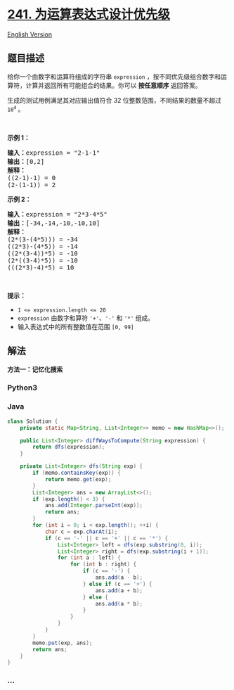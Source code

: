 # [241. 为运算表达式设计优先级](https://leetcode.cn/problems/different-ways-to-add-parentheses)

[English Version](/solution/0200-0299/0241.Different%20Ways%20to%20Add%20Parentheses/README_EN.md)

## 题目描述

<!-- 这里写题目描述 -->

<p>给你一个由数字和运算符组成的字符串&nbsp;<code>expression</code> ，按不同优先级组合数字和运算符，计算并返回所有可能组合的结果。你可以 <strong>按任意顺序</strong> 返回答案。</p>

<p>生成的测试用例满足其对应输出值符合 32 位整数范围，不同结果的数量不超过 <code>10<sup>4</sup></code> 。</p>

<p>&nbsp;</p>

<p><strong>示例 1：</strong></p>

<pre>
<strong>输入：</strong>expression = "2-1-1"
<strong>输出：</strong>[0,2]
<strong>解释：</strong>
((2-1)-1) = 0 
(2-(1-1)) = 2
</pre>

<p><strong>示例 2：</strong></p>

<pre>
<strong>输入：</strong>expression = "2*3-4*5"
<strong>输出：</strong>[-34,-14,-10,-10,10]
<strong>解释：</strong>
(2*(3-(4*5))) = -34 
((2*3)-(4*5)) = -14 
((2*(3-4))*5) = -10 
(2*((3-4)*5)) = -10 
(((2*3)-4)*5) = 10
</pre>

<p>&nbsp;</p>

<p><strong>提示：</strong></p>

<ul>
	<li><code>1 &lt;= expression.length &lt;= 20</code></li>
	<li><code>expression</code> 由数字和算符 <code>'+'</code>、<code>'-'</code> 和 <code>'*'</code> 组成。</li>
	<li>输入表达式中的所有整数值在范围 <code>[0, 99]</code>&nbsp;</li>
</ul>

## 解法

<!-- 这里可写通用的实现逻辑 -->

**方法一：记忆化搜索**

<!-- tabs:start -->

### **Python3**

<!-- 这里可写当前语言的特殊实现逻辑 -->



### **Java**

<!-- 这里可写当前语言的特殊实现逻辑 -->

```java
class Solution {
    private static Map<String, List<Integer>> memo = new HashMap<>();

    public List<Integer> diffWaysToCompute(String expression) {
        return dfs(expression);
    }

    private List<Integer> dfs(String exp) {
        if (memo.containsKey(exp)) {
            return memo.get(exp);
        }
        List<Integer> ans = new ArrayList<>();
        if (exp.length() < 3) {
            ans.add(Integer.parseInt(exp));
            return ans;
        }
        for (int i = 0; i < exp.length(); ++i) {
            char c = exp.charAt(i);
            if (c == '-' || c == '+' || c == '*') {
                List<Integer> left = dfs(exp.substring(0, i));
                List<Integer> right = dfs(exp.substring(i + 1));
                for (int a : left) {
                    for (int b : right) {
                        if (c == '-') {
                            ans.add(a - b);
                        } else if (c == '+') {
                            ans.add(a + b);
                        } else {
                            ans.add(a * b);
                        }
                    }
                }
            }
        }
        memo.put(exp, ans);
        return ans;
    }
}
```









### **...**

```

```



